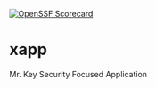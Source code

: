 [![OpenSSF Scorecard](https://api.scorecard.dev/projects/github.com/0x-key/xapp/badge)](https://scorecard.dev/viewer/?uri=github.com/0x-key/xapp)
# xapp
Mr. Key Security Focused Application


